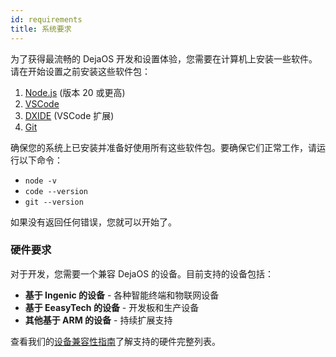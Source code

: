 ```yaml
---
id: requirements
title: 系统要求
---
```


为了获得最流畅的 DejaOS 开发和设置体验，您需要在计算机上安装一些软件。
请在开始设置之前安装这些软件包：

1. [Node.js](https://nodejs.org/en/) (版本 20 或更高)
2. [VSCode](https://code.visualstudio.com/)
3. [DXIDE](https://marketplace.visualstudio.com/items?itemName=dxiot.dxide) (VSCode 扩展)
4. [Git](https://git-scm.com/)

确保您的系统上已安装并准备好使用所有这些软件包。要确保它们正常工作，请运行以下命令：

- `node -v`
- `code --version`
- `git --version`

如果没有返回任何错误，您就可以开始了。

### 硬件要求

对于开发，您需要一个兼容 DejaOS 的设备。目前支持的设备包括：

- **基于 Ingenic 的设备** - 各种智能终端和物联网设备
- **基于 EeasyTech 的设备** - 开发板和生产设备
- **其他基于 ARM 的设备** - 持续扩展支持

查看我们的[设备兼容性指南](basics/devices)了解支持的硬件完整列表。
